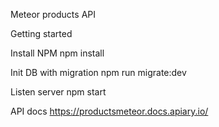 Meteor products API

Getting started

Install NPM
npm install

Init DB with migration
npm run migrate:dev

Listen server
npm start

API docs
https://productsmeteor.docs.apiary.io/
